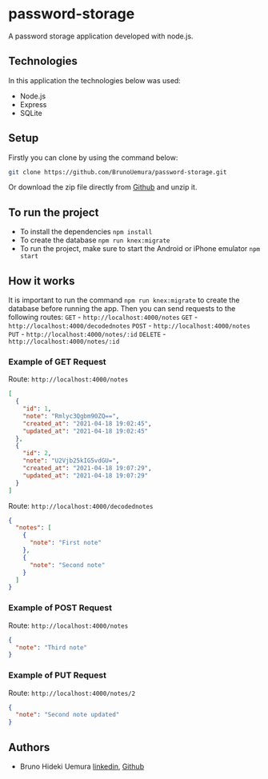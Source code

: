 # password-storage

A password storage application developed with node.js.

## Technologies

In this application the technologies below was used:

- Node.js
- Express
- SQLite

## Setup

Firstly you can clone by using the command below:

```bash
git clone https://github.com/BrunoUemura/password-storage.git
```

Or download the zip file directly from [Github](https://github.com/BrunoUemura/password-storage.git) and unzip it.

## To run the project

- To install the dependencies `npm install`
- To create the database `npm run knex:migrate`
- To run the project, make sure to start the Android or iPhone emulator `npm start`

## How it works

It is important to run the command `npm run knex:migrate` to create the database before running the app.
Then you can send requests to the following routes:
`GET` - `http://localhost:4000/notes`
`GET` - `http://localhost:4000/decodednotes`
`POST` - `http://localhost:4000/notes`
`PUT` - `http://localhost:4000/notes/:id`
`DELETE` - `http://localhost:4000/notes/:id`

### Example of GET Request

Route: `http://localhost:4000/notes`

```json
[
  {
    "id": 1,
    "note": "Rmlyc3Qgbm90ZQ==",
    "created_at": "2021-04-18 19:02:45",
    "updated_at": "2021-04-18 19:02:45"
  },
  {
    "id": 2,
    "note": "U2Vjb25kIG5vdGU=",
    "created_at": "2021-04-18 19:07:29",
    "updated_at": "2021-04-18 19:07:29"
  }
]
```

Route: `http://localhost:4000/decodednotes`

```json
{
  "notes": [
    {
      "note": "First note"
    },
    {
      "note": "Second note"
    }
  ]
}
```

### Example of POST Request

Route: `http://localhost:4000/notes`

```json
{
  "note": "Third note"
}
```

### Example of PUT Request

Route: `http://localhost:4000/notes/2`

```json
{
  "note": "Second note updated"
}
```

## Authors

- Bruno Hideki Uemura [linkedin](https://www.linkedin.com/in/bruno-hideki-uemura-918589139/), [Github](https://github.com/BrunoUemura)
